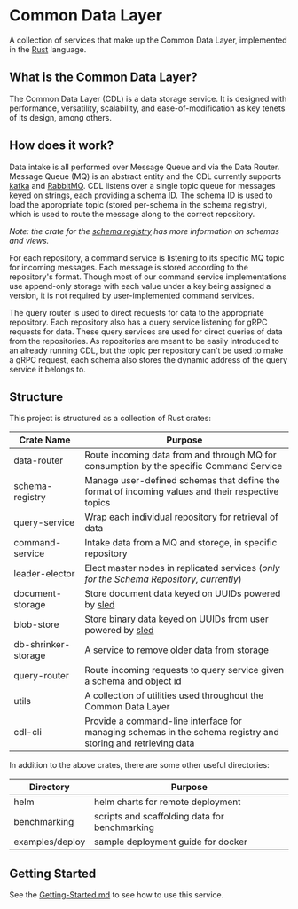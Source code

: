 # Common Data Layer

A collection of services that make up the Common Data Layer, implemented in the [Rust][rust] language.


## What is the Common Data Layer?

The Common Data Layer (CDL) is a data storage service. It is designed with performance, versatility,
scalability, and ease-of-modification as key tenets of its design, among others.



## How does it work?

Data intake is all performed over Message Queue and via the Data Router. Message Queue (MQ) is an abstract entity and the CDL currently supports [kafka][kafka] and [RabbitMQ][rmq]. CDL listens over a single topic queue for messages keyed on strings, each providing a schema ID. The schema ID is used to load the appropriate topic (stored per-schema in the schema registry), which is used to route the message along to the correct repository.

_Note: the crate for the [schema registry][schema registry] has more information on schemas and views._

For each repository, a command service is listening to its specific MQ topic for incoming messages. Each message is stored according to the repository's format. Though most of our command service implementations use append-only storage with each value under a key being assigned a version, it is not required by user-implemented command services.

The query router is used to direct requests for data to the appropriate repository. Each repository also has a query service listening for gRPC requests for data. These query services are used for direct queries of data from the repositories. As repositories are meant to be easily introduced to an already running CDL, but the topic per repository can't be used to make a gRPC request, each schema also stores the dynamic address of the query service it belongs to.


## Structure

This project is structured as a collection of Rust crates:

Crate Name              | Purpose
------------------------|--------
data-router             | Route incoming data from and through MQ for consumption by the specific Command Service
schema-registry         | Manage user-defined schemas that define the format of incoming values and their respective topics
query-service           | Wrap each individual repository for retrieval of data
command-service         | Intake data from a MQ and storege, in specific repository
leader-elector          | Elect master nodes in replicated services (_only for the Schema Repository, currently_)
document-storage        | Store document data keyed on UUIDs powered by [sled][sled]
blob-store              | Store binary data keyed on UUIDs from user powered by [sled][sled]
db-shrinker-storage     | A service to remove older data from storage
query-router            | Route incoming requests to query service given a schema and object id
utils                   | A collection of utilities used throughout the Common Data Layer
cdl-cli                 | Provide a command-line interface for managing schemas in the schema registry and storing and retrieving data

In addition to the above crates, there are some other useful directories:

Directory       | Purpose
----------------|--------
helm            | helm charts for remote deployment
benchmarking    | scripts and scaffolding data for benchmarking
examples/deploy | sample deployment guide for docker


## Getting Started

See the [Getting-Started.md][Getting Started] to see how to use this service.


[rust]: https://www.rust-lang.org
[sled]: https://github.com/spacejam/sled
[kafka]: https://kafka.apache.org/
[rmq]: https://www.rabbitmq.com/
[schema registry]: ./schema-registry/
[Getting Started]: ./docs/Getting-Started.md
